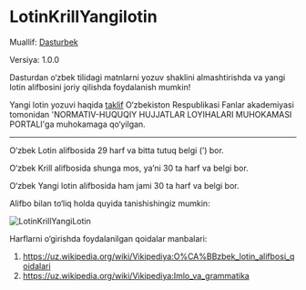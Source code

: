 # LotinKrillYangilotin
Muallif: [Dasturbek](https://github.com/ddasturbek)

Versiya: 1.0.0

Dasturdan o‘zbek tilidagi matnlarni yozuv shaklini almashtirishda va yangi lotin alifbosini joriy qilishda foydalanish mumkin!

Yangi lotin yozuvi haqida [taklif](https://regulation.gov.uz/oz/d/31596) O‘zbekiston Respublikasi Fanlar akademiyasi tomonidan 'NORMATIV-HUQUQIY HUJJATLAR LOYIHALARI MUHOKAMASI PORTALI'ga muhokamaga qo‘yilgan.

---

O‘zbek Lotin alifbosida 29 harf va bitta tutuq belgi (’) bor.

O‘zbek Krill alifbosida shunga mos, ya’ni 30 ta harf va belgi bor.

O‘zbek Yangi lotin alifbosida ham jami 30 ta harf va belgi bor.

Alifbo bilan to‘liq holda quyida tanishishingiz mumkin:

![LotinKrillYangiLotin](https://github.com/ddasturbek/LotinKrillYangiLotin/assets/76460501/a36715a4-2108-4179-b127-0409c5525708)

Harflarni o‘girishda foydalanilgan qoidalar manbalari:
1. https://uz.wikipedia.org/wiki/Vikipediya:O%CA%BBzbek_lotin_alifbosi_qoidalari
2. https://uz.wikipedia.org/wiki/Vikipediya:Imlo_va_grammatika

